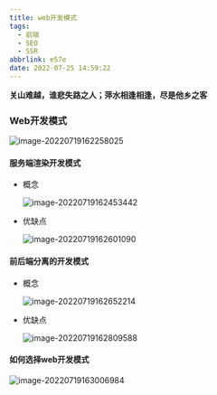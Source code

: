 ```yaml
---
title: web开发模式
tags:
  - 前端
  - SEO
  - SSR
abbrlink: e57e
date: 2022-07-25 14:59:22
---
```

**关山难越，谁悲失路之人；萍水相逢相逢，尽是他乡之客**
<!--more-->

### Web开发模式

![image-20220719162258025](http://img.buxiaoxing.com/uPic/2022/07/19162300-sOFguR-image-20220719162258025.png)

#### 服务端渲染开发模式

- 概念

  ![image-20220719162453442](http://img.buxiaoxing.com/uPic/2022/07/19162454-MBCvop-image-20220719162453442.png)

- 优缺点

  ![image-20220719162601090](http://img.buxiaoxing.com/uPic/2022/07/19162602-bmJ3Ew-image-20220719162601090.png)

#### 前后端分离的开发模式

- 概念

  ![image-20220719162652214](http://img.buxiaoxing.com/uPic/2022/07/19162654-HFSq8k-image-20220719162652214.png)

- 优缺点

  ![image-20220719162809588](http://img.buxiaoxing.com/uPic/2022/07/19162811-bOaflt-image-20220719162809588.png)

#### 如何选择web开发模式

![image-20220719163006984](http://img.buxiaoxing.com/uPic/2022/07/19163008-XyyBI0-image-20220719163006984.png)
